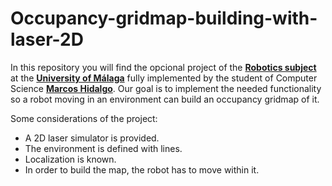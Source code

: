 # Occupancy-gridmap-building-with-laser-2D
In this repository you will find the opcional project of the **[Robotics subject](https://github.com/MarkosHB/Robotics-Subject)** at the **[University of Málaga](https://www.uma.es/#gsc.tab=0)** fully implemented by the student of Computer Science **[Marcos Hidalgo](https://github.com/MarkosHB)**. Our goal is to implement the needed functionality so a robot moving in an environment can build an occupancy gridmap of it. 

Some considerations of the project:
- A 2D laser simulator is provided.
- The environment is defined with lines.
- Localization is known.
- In order to build the map, the robot has to move within it.
